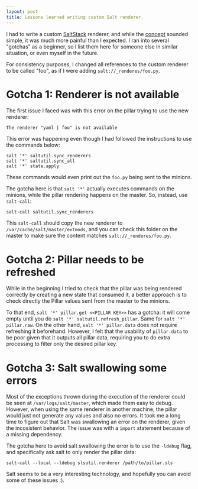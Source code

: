 ```yaml
---
layout: post
title: Lessons learned writing custom Salt renderer.
---
```


I had to write a custom [SaltStack](https://saltproject.io/) renderer, and while the [concept](https://docs.saltproject.io/en/latest/ref/renderers/index.html) sounded simple, it was much more painful than I expected. I ran into several "gotchas" as a beginner, so I list them here for someone else in similar situation, or even myself in the future.

For consistency purposes, I changed all references to the custom renderer to be called "foo", as if I were adding `salt://_renderes/foo.py`.

# Gotcha 1: Renderer is not available

The first issue I faced was with this error on the pillar trying to use the new renderer:

```
The renderer "yaml | foo" is not available
```

This error was happening even though I had followed the instructions to use the commands below:

```
salt '*' saltutil.sync_renderers
salt '*' saltutil.sync_all
salt '*' state.apply
```

These commands would even print out the `foo.py` being sent to the minions. 

The gotcha here is that `salt '*'` actually executes commands on the minions, while the pillar rendering happens on the master. So, instead, use `salt-call`:

```
salt-call saltutil.sync_renderers
```

This `salt-call` should copy the new renderer to `/var/cache/salt/master/extmods`, and you can check this folder on the master to make sure the content matches `salt://_renderes/foo.py`.

# Gotcha 2: Pillar needs to be refreshed

While in the beginning I tried to check that the pillar was being rendered correctly by creating a new state that consumed it, a better approach is to check directly the Pillar values sent from the master to the minions.

To that end, `salt '*' pillar.get <<PILLAR KEY>>` has a gotcha: it will come empty until you do `salt '*' saltutil.refresh_pillar`. Same for `salt '*' pillar.raw`. On the other hand, `salt '*' pillar.data` does not require refreshing it beforehand. However, I felt that the usability of `pillar.data` to be poor given that it outputs all pillar data, requiring you to do extra processing to filter only the desired pillar key.

# Gotcha 3: Salt swallowing some errors

Most of the exceptions thrown during the execution of the renderer could be seen at `/var/logs/salt/master`, which made them easy to debug. However, when using the same renderer in another machine, the pillar would just not generate any values and also no errors. It took me a long time to figure out that Salt was swallowing an error on the renderer, given the incosistent behavior. The issue was with a `import` statement because of a missing dependency.

The gotcha here to avoid salt swallowing the error is to use the `-ldebug` flag, and specifically ask salt to only render the pillar data:

```
salt-call --local --ldebug slsutil.renderer /path/to/pillar.sls
```

Salt seems to be a very interesting technology, and hopefully you can avoid some of these issues :).
